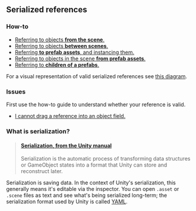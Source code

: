 ## Serialized references
### How-to
- [Referring to objects **from the scene**.](Serializing%20Component%20References.md)
- [Referring to objects **between scenes**.](Cross-Scene%20References.md)
- [Referring **to prefab assets**, and instancing them.](References%20To%20Prefabs.md)
- [Referring to objects in the scene **from prefab assets**.](Prefabs%20Referencing%20Components.md)
- [Referring to **children of a prefabs**.](References%20To%20Prefab%20Children.md)

For a visual representation of valid serialized references see [this diagram](Valid%20References.md).
### Issues
First use the how-to guide to understand whether your reference is valid.
- [I cannot drag a reference into an object field.](Assignment%20Issues.md)

### What is serialization?
> #### [Serialization, from the Unity manual](https://docs.unity3d.com/Manual/script-Serialization.html)
> Serialization is the automatic process of transforming data structures or GameObject states into a format that Unity can store and reconstruct later.

Serialization is saving data. In the context of Unity's serialization, this generally means it's editable via the inspector. You can open `.asset` or `.scene` files as text and see what's being serialized long-term; the serialization format used by Unity is called [YAML](https://docs.unity3d.com/Manual/UnityYAML.html).